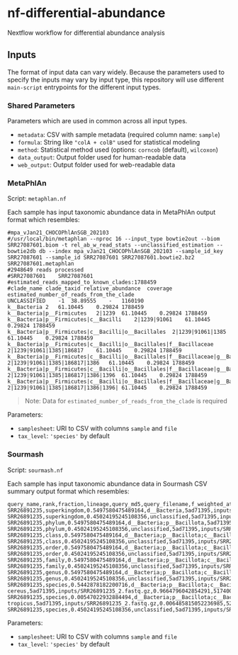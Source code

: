 # nf-differential-abundance
Nextflow workflow for differential abundance analysis

## Inputs

The format of input data can vary widely. Because the parameters
used to specify the inputs may vary by input type, this repository
will use different `main-script` entrypoints for the different
input types.

### Shared Parameters

Parameters which are used in common across all input types.

- `metadata`: CSV with sample metadata (required column name: `sample`)
- `formula`: String like `"colA + colB"` used for statistical modeling
- `method`: Statistical method used (options: `corncob` (default), `wilcoxon`)
- `data_output`: Output folder used for human-readable data
- `web_output`: Output folder used for web-readable data

### MetaPhlAn

Script: `metaphlan.nf`

Each sample has input taxonomic abundance data in MetaPhlAn output format
which resembles:

```
#mpa_vJan21_CHOCOPhlAnSGB_202103
#/usr/local/bin/metaphlan --nproc 16 --input_type bowtie2out --biom SRR27087601.biom -t rel_ab_w_read_stats --unclassified_estimation --bowtie2db db --index mpa_vJan21_CHOCOPhlAnSGB_202103 --sample_id_key SRR27087601 --sample_id SRR27087601 SRR27087601.bowtie2.bz2 SRR27087601.metaphlan
#2948649 reads processed
#SRR27087601	SRR27087601
#estimated_reads_mapped_to_known_clades:1788459
#clade_name	clade_taxid	relative_abundance	coverage	estimated_number_of_reads_from_the_clade
UNCLASSIFIED	-1	38.89555	-	1160190
k__Bacteria	2	61.10445	0.29824	1788459
k__Bacteria|p__Firmicutes	2|1239	61.10445	0.29824	1788459
k__Bacteria|p__Firmicutes|c__Bacilli	2|1239|91061	61.10445	0.29824	1788459
k__Bacteria|p__Firmicutes|c__Bacilli|o__Bacillales	2|1239|91061|1385	61.10445	0.29824	1788459
k__Bacteria|p__Firmicutes|c__Bacilli|o__Bacillales|f__Bacillaceae	2|1239|91061|1385|186817	61.10445	0.29824	1788459
k__Bacteria|p__Firmicutes|c__Bacilli|o__Bacillales|f__Bacillaceae|g__Bacillus	2|1239|91061|1385|186817|1386	61.10445	0.29824	1788459
k__Bacteria|p__Firmicutes|c__Bacilli|o__Bacillales|f__Bacillaceae|g__Bacillus|s__Bacillus_cereus	2|1239|91061|1385|186817|1386|1396	61.10445	0.29824	1788459
k__Bacteria|p__Firmicutes|c__Bacilli|o__Bacillales|f__Bacillaceae|g__Bacillus|s__Bacillus_cereus|t__SGB7697_group	2|1239|91061|1385|186817|1386|1396|	61.10445	0.29824	1788459
```

> Note: Data for `estimated_number_of_reads_from_the_clade` is required

Parameters:

- `samplesheet`: URI to CSV with columns `sample` and `file`
- `tax_level`: `'species'` by default

### Sourmash

Script: `sourmash.nf`

Each sample has input taxonomic abundance data in Sourmash CSV summary output format
which resembles:

```
query_name,rank,fraction,lineage,query_md5,query_filename,f_weighted_at_rank,bp_match_at_rank,query_ani_at_rank,total_weighted_hashes
SRR26891235,superkingdom,0.5497580475489164,d__Bacteria,5ad71395,inputs/SRR26891235_2.fastq.gz,0.9729654193376661,5226000,0.9719126143642576,225415
SRR26891235,superkingdom,0.45024195245108356,unclassified,5ad71395,inputs/SRR26891235_2.fastq.gz,0.027034580662333885,4280000,,225415
SRR26891235,phylum,0.5497580475489164,d__Bacteria;p__Bacillota,5ad71395,inputs/SRR26891235_2.fastq.gz,0.9729654193376661,5226000,0.9719126143642576,225415
SRR26891235,phylum,0.45024195245108356,unclassified,5ad71395,inputs/SRR26891235_2.fastq.gz,0.027034580662333885,4280000,,225415
SRR26891235,class,0.5497580475489164,d__Bacteria;p__Bacillota;c__Bacilli,5ad71395,inputs/SRR26891235_2.fastq.gz,0.9729654193376661,5226000,0.9719126143642576,225415
SRR26891235,class,0.45024195245108356,unclassified,5ad71395,inputs/SRR26891235_2.fastq.gz,0.027034580662333885,4280000,,225415
SRR26891235,order,0.5497580475489164,d__Bacteria;p__Bacillota;c__Bacilli;o__Bacillales,5ad71395,inputs/SRR26891235_2.fastq.gz,0.9729654193376661,5226000,0.9719126143642576,225415
SRR26891235,order,0.45024195245108356,unclassified,5ad71395,inputs/SRR26891235_2.fastq.gz,0.027034580662333885,4280000,,225415
SRR26891235,family,0.5497580475489164,d__Bacteria;p__Bacillota;c__Bacilli;o__Bacillales;f__Bacillaceae_G,5ad71395,inputs/SRR26891235_2.fastq.gz,0.9729654193376661,5226000,0.9719126143642576,225415
SRR26891235,family,0.45024195245108356,unclassified,5ad71395,inputs/SRR26891235_2.fastq.gz,0.027034580662333885,4280000,,225415
SRR26891235,genus,0.5497580475489164,d__Bacteria;p__Bacillota;c__Bacilli;o__Bacillales;f__Bacillaceae_G;g__Bacillus_A,5ad71395,inputs/SRR26891235_2.fastq.gz,0.9729654193376661,5226000,0.9719126143642576,225415
SRR26891235,genus,0.45024195245108356,unclassified,5ad71395,inputs/SRR26891235_2.fastq.gz,0.027034580662333885,4280000,,225415
SRR26891235,species,0.5442878182200716,d__Bacteria;p__Bacillota;c__Bacilli;o__Bacillales;f__Bacillaceae_G;g__Bacillus_A;s__Bacillus_A cereus,5ad71395,inputs/SRR26891235_2.fastq.gz,0.9664796042854291,5174000,0.9714499051552751,225415
SRR26891235,species,0.00547022932884494,d__Bacteria;p__Bacillota;c__Bacilli;o__Bacillales;f__Bacillaceae_G;g__Bacillus_A;s__Bacillus_A tropicus,5ad71395,inputs/SRR26891235_2.fastq.gz,0.006485815052236985,52000,0.7803437885603269,225415
SRR26891235,species,0.45024195245108356,unclassified,5ad71395,inputs/SRR26891235_2.fastq.gz,0.027034580662333885,4280000,,225415
```

Parameters:

- `samplesheet`: URI to CSV with columns `sample` and `file`
- `tax_level`: `'species'` by default
